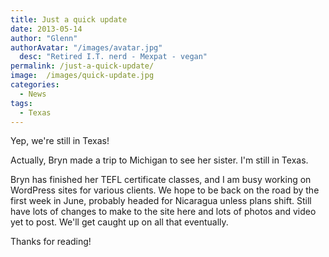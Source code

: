 ```yaml
---
title: Just a quick update
date: 2013-05-14
author: "Glenn"
authorAvatar: "/images/avatar.jpg"
  desc: "Retired I.T. nerd - Mexpat - vegan"
permalink: /just-a-quick-update/
image:  /images/quick-update.jpg
categories:
  - News
tags:
  - Texas
---
```

Yep, we're still in Texas!

Actually, Bryn made a trip to Michigan to see her sister. I'm still in Texas.

Bryn has finished her TEFL certificate classes, and I am busy working on WordPress sites for various clients. We hope to be back on the road by the first week in June, probably headed for Nicaragua unless plans shift. Still have lots of changes to make to the site here and lots of photos and video yet to post. We'll get caught up on all that eventually.

Thanks for reading!
